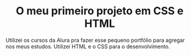 <h1 align="center"> O meu primeiro projeto em CSS e HTML </h1>

Utilizei os cursos da Alura pra fazer esse pequeno portfólio para agregar nos meus estudos. Utilizei HTML e o CSS para o desenvolvimento. 

